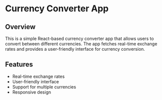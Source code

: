 # Currency Converter App

## Overview

This is a simple React-based currency converter app that allows users to convert between different currencies. The app fetches real-time exchange rates and provides a user-friendly interface for currency conversion.

## Features

- Real-time exchange rates
- User-friendly interface
- Support for multiple currencies
- Responsive design
